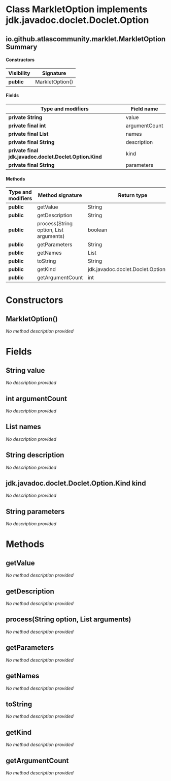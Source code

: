 Class MarkletOption implements jdk.javadoc.doclet.Doclet.Option
===============================================================


io.github.atlascommunity.marklet.MarkletOption Summary
-------
#### Constructors
| Visibility | Signature       |
| ---------- | --------------- |
| **public** | MarkletOption() |
#### Fields
| Type and modifiers                                      | Field name    |
| ------------------------------------------------------- | ------------- |
| **private String**                                      | value         |
| **private final int**                                   | argumentCount |
| **private final List<String>**                          | names         |
| **private final String**                                | description   |
| **private final jdk.javadoc.doclet.Doclet.Option.Kind** | kind          |
| **private final String**                                | parameters    |
#### Methods
| Type and modifiers | Method signature                               | Return type                           |
| ------------------ | ---------------------------------------------- | ------------------------------------- |
| **public**         | getValue                                       | String                                |
| **public**         | getDescription                                 | String                                |
| **public**         | process(String option, List<String> arguments) | boolean                               |
| **public**         | getParameters                                  | String                                |
| **public**         | getNames                                       | List<String>                          |
| **public**         | toString                                       | String                                |
| **public**         | getKind                                        | jdk.javadoc.doclet.Doclet.Option.Kind |
| **public**         | getArgumentCount                               | int                                   |

Constructors
============
MarkletOption()
---------------
*No method description provided*



Fields
======
String value
----------------------
*No description provided*


int argumentCount
-----------------
*No description provided*


List<String> names
--------------------------------------
*No description provided*


String description
----------------------------
*No description provided*


jdk.javadoc.doclet.Doclet.Option.Kind kind
------------------------------------------
*No description provided*


String parameters
---------------------------
*No description provided*



Methods
=======
getValue
--------
*No method description provided*


getDescription
--------------
*No method description provided*


process(String option, List<String> arguments)
----------------------------------------------
*No method description provided*


getParameters
-------------
*No method description provided*


getNames
--------
*No method description provided*


toString
--------
*No method description provided*


getKind
-------
*No method description provided*


getArgumentCount
----------------
*No method description provided*



